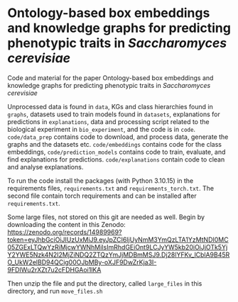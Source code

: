 # Ontology-based box embeddings and knowledge graphs for predicting phenotypic traits in *Saccharomyces cerevisiae*

Code and material for the paper Ontology-based box embeddings and knowledge graphs for predicting phenotypic traits in *Saccharomyces cerevisiae*

Unprocessed data is found in `data`, KGs and class hierarchies found in `graphs`, datasets used to train models found in `datasets`, explanations for predictions in `explanations`, data and processing script related to the biological experiment in `bio_experiment`, and the code is in `code`. `code/data_prep` contains code to download, and process data, generate the graphs and the datasets etc. `code/embeddings` contains code for the class embeddings, `code/prediction_models` contains code to train, evaluate, and find explanations for predictions. `code/explanations` contain code to clean and analyse explanations.

To run the code install the packages (with Python 3.10.15) in the requirements files, `requirements.txt` and `requirements_torch.txt`. The second file contain torch requirements and can be installed after `requirements.txt`.

Some large files, not stored on this git are needed as well. Begin by downloading the content in this Zenodo: https://zenodo.org/records/14989969?token=eyJhbGciOiJIUzUxMiJ9.eyJpZCI6IjUyNmM3YmQzLTA1YzMtNDI0MC05ZGExLTQwYzRiMjcwYWNhMiIsImRhdGEiOnt9LCJyYW5kb20iOiJjOTk5YjY2YWE5Nzk4N2I2MjZiNDQ2ZTQzYmJjMDBmMSJ9.Dj28lYFKv_lCblA9B45RO_UkW2elBD94QCig00OJbMBy-oXJF9DwZrKja3I-9FDIWu2rXZt7u2cFDHGAoi1lKA

Then unzip the file and put the directory, called `large_files` in this directory, and run `move_files.sh`